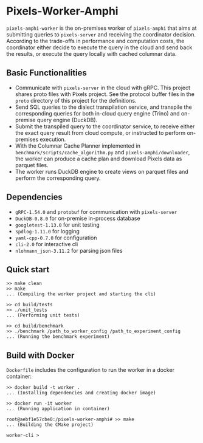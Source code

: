 # Pixels-Worker-Amphi

`pixels-amphi-worker` is the on-premises worker of `pixels-amphi` that aims at submitting queries to 
`pixels-server` and receiving the coordinator decision. According to the trade-offs in performance and computation costs, 
the coordinator either decide to execute the query in the cloud and send back the results, or execute the query 
locally with cached columnar data.

## Basic Functionalities

- Communicate with `pixels-server` in the cloud with gRPC. This project shares proto files with Pixels project.
See the protocol buffer files in the `proto` directory of this project for the definitions.
- Send SQL queries to the dialect transpilation service, and transpile the corresponding queries for both
in-cloud query engine (Trino) and on-premise query engine (DuckDB).
- Submit the transpiled query to the coordinator service, to receive either the 
exact query result from cloud compute, or instructed to perform on-premises execution.
- With the Columnar Cache Planner implemented in `benchmark/scripts/cache_algorithm.py`
and `pixels-amphi/downloader`, the worker can produce a cache plan and download Pixels data as parquet files.
- The worker runs DuckDB engine to create views on parquet files and perform the corresponding query.

## Dependencies

- `gRPC-1.54.0` and `protobuf` for communication with `pixels-server`
- `DuckDB-0.8.0` for on-premise in-process database
- `googletest-1.13.0` for unit testing
- `spdlog-1.11.0` for logging
- `yaml-cpp-0.7.0` for configuration
- `cli-2.0` for interactive cli
- `nlohmann_json-3.11.2` for parsing json files

## Quick start
```
>> make clean
>> make
... (Compiling the worker project and starting the cli)

>> cd build/tests
>> ./unit_tests
... (Performing unit tests)

>> cd build/benchmark
>> ./benchmark /path_to_worker_config /path_to_experiment_config
... (Running the benchmark experiment)
```

## Build with Docker

`Dockerfile` includes the configuration to run the worker in a docker container:
```
>> docker build -t worker .
... (Installing dependencies and creating docker image)

>> docker run -it worker
... (Running application in container)

root@aebf1e57cbe0:/pixels-worker-amphi# >> make
... (Building the CMake project)

worker-cli > 
```